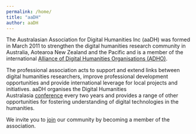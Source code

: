 ```yaml
---
permalink: /home/
title: "aaDH"
author: aaDH
---
```


The Australasian Association for Digital Humanities Inc (aaDH) was formed in March 2011 to strengthen the digital humanities research community in Australia, Aotearoa New Zealand and the Pacific and is a member of the international [Alliance of Digital Humanities Organisations (ADHO)](https://adho.org/).

The professional association acts to support and extend links between digital humanities researchers, improve professional development opportunities and provide international leverage for local projects and initiatives. aaDH organises the Digital Humanities Australasia [conference](https://aa-dh.org/conferences/) every two years and provides a range of other opportunities for fostering understanding of digital technologies in the humanities.

We invite you to [join](https://aa-dh.org/join/) our community by becoming a member of the association.